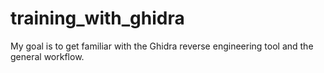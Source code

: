# training_with_ghidra
My goal is to get familiar with the Ghidra reverse engineering tool and the general workflow.
